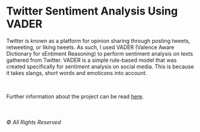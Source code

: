 # Twitter Sentiment Analysis Using VADER

Twitter is known as a platform for opinion sharing through posting tweets, retweeting, or liking tweets. As such, I used VADER
(Valence Aware Dictionary for sEntiment Reasoning) to perform sentiment analysis on texts gathered from Twitter. VADER is a
simple rule-based model that was created specifically for sentiment analysis on social media. This is because it takes slangs, short words and emoticons into account.

</br>

Further information about the project can be read [here](https://github.com/ariessa/Twitter-Sentiment-Analysis-Using-VADER/blob/master/Twitter%20Sentiment%20Analysis%20Using%20Vader.pdf).

</br>

###### © All Rights Reserved
